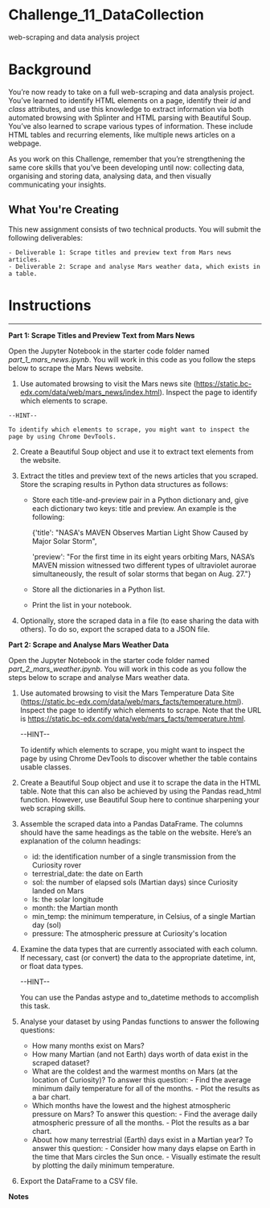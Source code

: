 # Challenge_11_DataCollection
web-scraping and data analysis project 

# Background

You’re now ready to take on a full web-scraping and data analysis project. You’ve learned to identify HTML elements on a page, identify their *id* and *class* attributes, and use this knowledge to extract information via both automated browsing with Splinter and HTML parsing with Beautiful Soup. You’ve also learned to scrape various types of information. These include HTML tables and recurring elements, like multiple news articles on a webpage.

As you work on this Challenge, remember that you’re strengthening the same core skills that you’ve been developing until now: collecting data, organising and storing data, analysing data, and then visually communicating your insights.

**What You're Creating**
--------------------------
This new assignment consists of two technical products. You will submit the following deliverables:

    - Deliverable 1: Scrape titles and preview text from Mars news articles.
    - Deliverable 2: Scrape and analyse Mars weather data, which exists in a table.


# Instructions
---------------------
**Part 1: Scrape Titles and Preview Text from Mars News**

Open the Jupyter Notebook in the starter code folder named *part_1_mars_news.ipynb*. You will work in this code as you follow the steps below to scrape the Mars News website.

  1. Use automated browsing to visit the Mars news site (https://static.bc-edx.com/data/web/mars_news/index.html). Inspect the page to identify which elements to scrape.

    --HINT--
    
    To identify which elements to scrape, you might want to inspect the page by using Chrome DevTools.

  2. Create a Beautiful Soup object and use it to extract text elements from the website.
  3. Extract the titles and preview text of the news articles that you scraped. Store the scraping results in Python data structures as follows:
       - Store each title-and-preview pair in a Python dictionary and, give each dictionary two keys: title and preview. An example is the following:

           {'title': "NASA's MAVEN Observes Martian Light Show Caused by Major Solar Storm",
         
           'preview': "For the first time in its eight years orbiting Mars, NASA’s MAVEN mission witnessed two different types of ultraviolet aurorae simultaneously, the result of solar storms that began on Aug. 27."}

        - Store all the dictionaries in a Python list.
        - Print the list in your notebook.

  4. Optionally, store the scraped data in a file (to ease sharing the data with others). To do so, export the scraped data to a JSON file.

**Part 2: Scrape and Analyse Mars Weather Data**

Open the Jupyter Notebook in the starter code folder named *part_2_mars_weather.ipynb*. You will work in this code as you follow the steps below to scrape and analyse Mars weather data.

  1. Use automated browsing to visit the Mars Temperature Data Site (https://static.bc-edx.com/data/web/mars_facts/temperature.html). Inspect the page to identify which elements to scrape. Note that the URL is https://static.bc-edx.com/data/web/mars_facts/temperature.html.

      --HINT--
      
      To identify which elements to scrape, you might want to inspect the page by using Chrome DevTools to discover whether the table contains usable classes.

  2. Create a Beautiful Soup object and use it to scrape the data in the HTML table. Note that this can also be achieved by using the Pandas read_html function. However, use Beautiful Soup here to continue sharpening your web scraping skills.

  3. Assemble the scraped data into a Pandas DataFrame. The columns should have the same headings as the table on the website. Here’s an explanation of the column headings:

      - id: the identification number of a single transmission from the Curiosity rover
      - terrestrial_date: the date on Earth
      - sol: the number of elapsed sols (Martian days) since Curiosity landed on Mars
      - ls: the solar longitude
      - month: the Martian month
      - min_temp: the minimum temperature, in Celsius, of a single Martian day (sol)
      - pressure: The atmospheric pressure at Curiosity's location

  4. Examine the data types that are currently associated with each column. If necessary, cast (or convert) the data to the appropriate datetime, int, or float data types.

      --HINT--
     
      You can use the Pandas astype and to_datetime methods to accomplish this task.

  4. Analyse your dataset by using Pandas functions to answer the following questions:

      - How many months exist on Mars?
      - How many Martian (and not Earth) days worth of data exist in the scraped dataset?
      - What are the coldest and the warmest months on Mars (at the location of Curiosity)? To answer this question:
            - Find the average minimum daily temperature for all of the months.
            - Plot the results as a bar chart.
      - Which months have the lowest and the highest atmospheric pressure on Mars? To answer this question:
            - Find the average daily atmospheric pressure of all the months.
            - Plot the results as a bar chart.
      - About how many terrestrial (Earth) days exist in a Martian year? To answer this question:
            - Consider how many days elapse on Earth in the time that Mars circles the Sun once.
            - Visually estimate the result by plotting the daily minimum temperature.
  6. Export the DataFrame to a CSV file.


**Notes**

